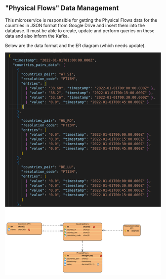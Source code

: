 ## "Physical Flows" Data Management

This microservice is responsible for getting the Physical Flows data for the countries in JSON format from Google Drive and insert them into the database.
It must be able to create, update and perform queries on these data and also inform the Kafka.

Below are the data format and the ER diagram (which needs update).

![DataJson](./images/data-json.png 'DataJson')
![DBErDiagram](./images/db-er.png 'DBErDiagram')
